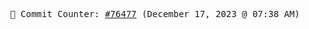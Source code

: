 <p align="center">
    <samp>
        📮 Commit Counter: <a href="https://github.com/Javascript-void0/Javascript-void0/commits/main">#76477</a> (December 17, 2023 @ 07:38 AM)
    </samp>
</p>